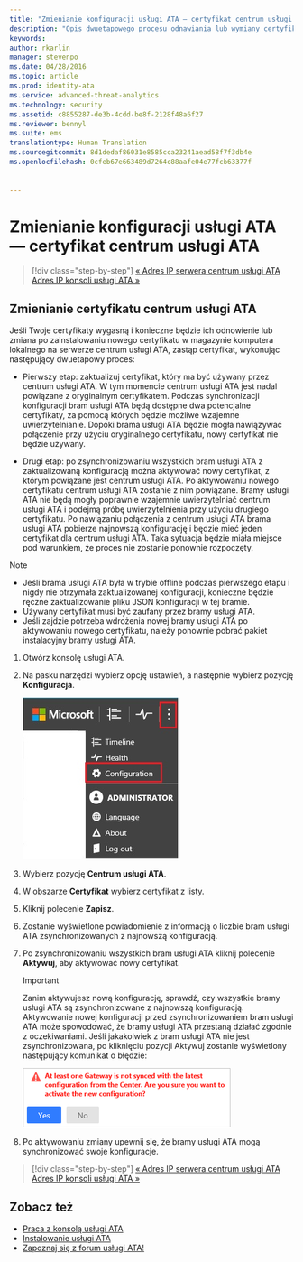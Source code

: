 ```yaml
---
title: "Zmienianie konfiguracji usługi ATA — certyfikat centrum usługi ATA | Microsoft Advanced Threat Analytics"
description: "Opis dwuetapowego procesu odnawiania lub wymiany certyfikatu w magazynie komputera lokalnego na serwerze centrum usługi ATA."
keywords: 
author: rkarlin
manager: stevenpo
ms.date: 04/28/2016
ms.topic: article
ms.prod: identity-ata
ms.service: advanced-threat-analytics
ms.technology: security
ms.assetid: c8855287-de3b-4cdd-be8f-2128f48a6f27
ms.reviewer: bennyl
ms.suite: ems
translationtype: Human Translation
ms.sourcegitcommit: 8d1dedaf86031e8585cca23241aead58f7f3db4e
ms.openlocfilehash: 0cfeb67e663489d7264c88aafe04e77fcb63377f


---
```


# Zmienianie konfiguracji usługi ATA — certyfikat centrum usługi ATA

>[!div class="step-by-step"]
[« Adres IP serwera centrum usługi ATA](modifying-ata-config-centerip.md)
[Adres IP konsoli usługi ATA »](modifying-ata-config-consoleip.md)

## Zmienianie certyfikatu centrum usługi ATA
Jeśli Twoje certyfikaty wygasną i konieczne będzie ich odnowienie lub zmiana po zainstalowaniu nowego certyfikatu w magazynie komputera lokalnego na serwerze centrum usługi ATA, zastąp certyfikat, wykonując następujący dwuetapowy proces:

-   Pierwszy etap: zaktualizuj certyfikat, który ma być używany przez centrum usługi ATA. W tym momencie centrum usługi ATA jest nadal powiązane z oryginalnym certyfikatem. Podczas synchronizacji konfiguracji bram usługi ATA będą dostępne dwa potencjalne certyfikaty, za pomocą których będzie możliwe wzajemne uwierzytelnianie. Dopóki brama usługi ATA będzie mogła nawiązywać połączenie przy użyciu oryginalnego certyfikatu, nowy certyfikat nie będzie używany.

-   Drugi etap: po zsynchronizowaniu wszystkich bram usługi ATA z zaktualizowaną konfiguracją można aktywować nowy certyfikat, z którym powiązane jest centrum usługi ATA. Po aktywowaniu nowego certyfikatu centrum usługi ATA zostanie z nim powiązane. Bramy usługi ATA nie będą mogły poprawnie wzajemnie uwierzytelniać centrum usługi ATA i podejmą próbę uwierzytelnienia przy użyciu drugiego certyfikatu. Po nawiązaniu połączenia z centrum usługi ATA brama usługi ATA pobierze najnowszą konfigurację i będzie mieć jeden certyfikat dla centrum usługi ATA. Taka sytuacja będzie miała miejsce pod warunkiem, że proces nie zostanie ponownie rozpoczęty.

> [!NOTE]
> -   Jeśli brama usługi ATA była w trybie offline podczas pierwszego etapu i nigdy nie otrzymała zaktualizowanej konfiguracji, konieczne będzie ręczne zaktualizowanie pliku JSON konfiguracji w tej bramie.
> -   Używany certyfikat musi być zaufany przez bramy usługi ATA.
> -   Jeśli zajdzie potrzeba wdrożenia nowej bramy usługi ATA po aktywowaniu nowego certyfikatu, należy ponownie pobrać pakiet instalacyjny bramy usługi ATA.

1.  Otwórz konsolę usługi ATA.

2.  Na pasku narzędzi wybierz opcję ustawień, a następnie wybierz pozycję **Konfiguracja**.

    ![Ikona ustawień konfiguracji usługi ATA](media/ATA-config-icon.JPG)

3.  Wybierz pozycję **Centrum usługi ATA**.

4.  W obszarze **Certyfikat** wybierz certyfikat z listy.

5.  Kliknij polecenie **Zapisz**.

6.  Zostanie wyświetlone powiadomienie z informacją o liczbie bram usługi ATA zsynchronizowanych z najnowszą konfiguracją.

7.  Po zsynchronizowaniu wszystkich bram usługi ATA kliknij polecenie **Aktywuj**, aby aktywować nowy certyfikat.
    >[!IMPORTANT]
    >Zanim aktywujesz nową konfigurację, sprawdź, czy wszystkie bramy usługi ATA są zsynchronizowane z najnowszą konfiguracją. Aktywowanie nowej konfiguracji przed zsynchronizowaniem bram usługi ATA może spowodować, że bramy usługi ATA przestaną działać zgodnie z oczekiwaniami. Jeśli jakakolwiek z bram usługi ATA nie jest zsynchronizowana, po kliknięciu pozycji Aktywuj zostanie wyświetlony następujący komunikat o błędzie:
    >
    >    ![Błąd synchronizacji bramy usługi ATA](media/ataGW-not-synced.png)

8.  Po aktywowaniu zmiany upewnij się, że bramy usługi ATA mogą synchronizować swoje konfiguracje.

>[!div class="step-by-step"]
[« Adres IP serwera centrum usługi ATA](modifying-ata-config-centerip.md)
[Adres IP konsoli usługi ATA »](modifying-ata-config-consoleip.md)

## Zobacz też
- [Praca z konsolą usługi ATA](working-with-ata-console.md)
- [Instalowanie usługi ATA](install-ata.md)
- [Zapoznaj się z forum usługi ATA!](https://social.technet.microsoft.com/Forums/security/home?forum=mata)



<!--HONumber=Jun16_HO4-->



